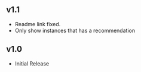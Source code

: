 v1.1
----
- Readme link fixed.
- Only show instances that has a recommendation

v1.0
----
- Initial Release
